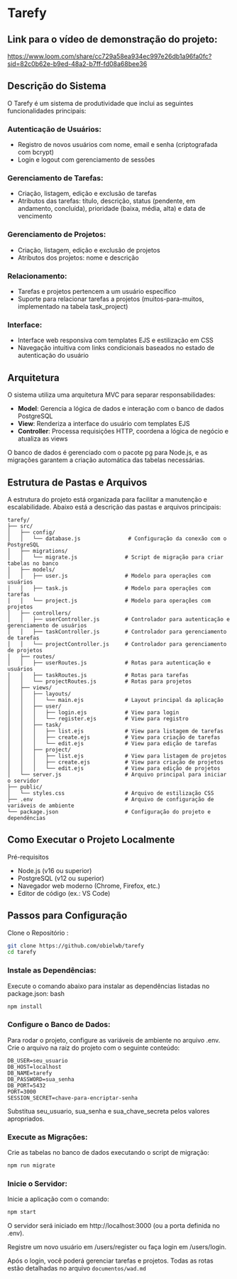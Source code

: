 # Tarefy

## Link para o vídeo de demonstração do projeto:

https://www.loom.com/share/cc729a58ea934ec997e26db1a96fa0fc?sid=82c0b62e-b9ed-48a2-b7ff-fd08a68bee36

## Descrição do Sistema

O Tarefy é um sistema de produtividade que inclui as seguintes funcionalidades principais:

### Autenticação de Usuários:

- Registro de novos usuários com nome, email e senha (criptografada com bcrypt)
- Login e logout com gerenciamento de sessões

### Gerenciamento de Tarefas:

- Criação, listagem, edição e exclusão de tarefas
- Atributos das tarefas: título, descrição, status (pendente, em andamento, concluída), prioridade (baixa, média, alta) e data de vencimento

### Gerenciamento de Projetos:

- Criação, listagem, edição e exclusão de projetos
- Atributos dos projetos: nome e descrição

### Relacionamento:

- Tarefas e projetos pertencem a um usuário específico
- Suporte para relacionar tarefas a projetos (muitos-para-muitos, implementado na tabela task_project)

### Interface:

- Interface web responsiva com templates EJS e estilização em CSS
- Navegação intuitiva com links condicionais baseados no estado de autenticação do usuário

## Arquitetura

O sistema utiliza uma arquitetura MVC para separar responsabilidades:

- **Model**: Gerencia a lógica de dados e interação com o banco de dados PostgreSQL
- **View**: Renderiza a interface do usuário com templates EJS
- **Controller**: Processa requisições HTTP, coordena a lógica de negócio e atualiza as views

O banco de dados é gerenciado com o pacote pg para Node.js, e as migrações garantem a criação automática das tabelas necessárias.

## Estrutura de Pastas e Arquivos

A estrutura do projeto está organizada para facilitar a manutenção e escalabilidade. Abaixo está a descrição das pastas e arquivos principais:

```
tarefy/
├── src/
│   ├── config/
│   │   └── database.js               # Configuração da conexão com o PostgreSQL
│   ├── migrations/
│   │   └── migrate.js               # Script de migração para criar tabelas no banco
│   ├── models/
│   │   ├── user.js                  # Modelo para operações com usuários
│   │   ├── task.js                  # Modelo para operações com tarefas
│   │   └── project.js               # Modelo para operações com projetos
│   ├── controllers/
│   │   ├── userController.js        # Controlador para autenticação e gerenciamento de usuários
│   │   ├── taskController.js        # Controlador para gerenciamento de tarefas
│   │   └── projectController.js     # Controlador para gerenciamento de projetos
│   ├── routes/
│   │   ├── userRoutes.js            # Rotas para autenticação e usuários
│   │   ├── taskRoutes.js            # Rotas para tarefas
│   │   └── projectRoutes.js         # Rotas para projetos
│   ├── views/
│   │   ├── layouts/
│   │   │   └── main.ejs             # Layout principal da aplicação
│   │   ├── user/
│   │   │   ├── login.ejs            # View para login
│   │   │   └── register.ejs         # View para registro
│   │   ├── task/
│   │   │   ├── list.ejs             # View para listagem de tarefas
│   │   │   ├── create.ejs           # View para criação de tarefas
│   │   │   └── edit.ejs             # View para edição de tarefas
│   │   ├── project/
│   │   │   ├── list.ejs             # View para listagem de projetos
│   │   │   ├── create.ejs           # View para criação de projetos
│   │   │   └── edit.ejs             # View para edição de projetos
│   └── server.js                    # Arquivo principal para iniciar o servidor
├── public/
│   └── styles.css                   # Arquivo de estilização CSS
├── .env                             # Arquivo de configuração de variáveis de ambiente
└── package.json                     # Configuração do projeto e dependências
```

## Como Executar o Projeto Localmente

Pré-requisitos

- Node.js (v16 ou superior)
- PostgreSQL (v12 ou superior)
- Navegador web moderno (Chrome, Firefox, etc.)
- Editor de código (ex.: VS Code)

## Passos para Configuração

Clone o Repositório :

```bash
git clone https://github.com/obielwb/tarefy
cd tarefy
```

### Instale as Dependências:

Execute o comando abaixo para instalar as dependências listadas no package.json:
bash

```bash
npm install
```

### Configure o Banco de Dados:

Para rodar o projeto, configure as variáveis de ambiente no arquivo .env. Crie o arquivo na raiz do projeto com o seguinte conteúdo:

```env
DB_USER=seu_usuario
DB_HOST=localhost
DB_NAME=tarefy
DB_PASSWORD=sua_senha
DB_PORT=5432
PORT=3000
SESSION_SECRET=chave-para-encriptar-senha
```

Substitua seu_usuario, sua_senha e sua_chave_secreta pelos valores apropriados.

### Execute as Migrações:

Crie as tabelas no banco de dados executando o script de migração:

```bash
npm run migrate
```

### Inicie o Servidor:

Inicie a aplicação com o comando:

```bash
npm start
```

O servidor será iniciado em http://localhost:3000 (ou a porta definida no .env).

Registre um novo usuário em /users/register ou faça login em /users/login.

Após o login, você poderá gerenciar tarefas e projetos. Todas as rotas estão detalhadas no arquivo `documentos/wad.md`
